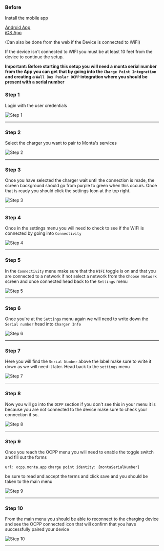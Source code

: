 ### Before

Install the mobile app

[Android App](https://play.google.com/store/apps/details?id=com.wallbox)  
[iOS App](https://apps.apple.com/tr/app/wallbox/id1188288011)

(Can also be done from the web if the Device is connected to WiFi)

If the device isn't connected to WIFI you must be at least 10 feet from the device to continue the
setup.

**Important: Before starting this setup you will need a monta serial number from the App you can get
that by going into the `Charge Point Integration` and creating a `Wall Box Puslar OCPP` integration
where you should be present with a serial number**

### Step 1

Login with the user credentials

![Step 1](step_1.png)

---

### Step 2

Select the charger you want to pair to Monta's services

![Step 2](step_2.png)

---

### Step 3

Once you have selected the charger wait until the connection is made, the screen background should
go from purple to green when this occurs. Once that is ready you should click the settings Icon at
the top right.

![Step 3](step_3.png)

---

### Step 4

Once in the settings menu you will need to check to see if the WIFI is connected by going
into `Connectivity`

![Step 4](step_4.png)

---

### Step 5

In the `Connectivity` menu make sure that the `WIFI` toggle is on and that you are connected to a
network if not select a network from the `Choose Network` screen and once connected head back to
the `Settings` menu

![Step 5](step_5.png)

---

### Step 6

Once you're at the `Settings` menu again we will need to write down the `Serial number` head
into `Charger Info`

![Step 6](step_4.png)

---

### Step 7

Here you will find the `Serial Number` above the label make sure to write it down as we will need it
later. Head back to the `settings` menu

![Step 7](step_7.png)

---

### Step 8

Now you will go into the `OCPP` section if you don't see this in your menu it is because you are not
connected to the device make sure to check your connection if so.

![Step 8](step_4.png)

---

### Step 9

Once you reach the OCPP menu you will need to enable the toggle switch and fill out the forms

`url: ocpp.monta.app`
`charge point identity: {montaSerialNumber}`

be sure to read and accept the terms and click save and you should be taken to the main menu

![Step 9](step_9.png)

---

### Step 10

From the main menu you should be able to reconnect to the charging device and see the OCPP connected
icon that will confirm that you have successfully paired your device

![Step 10](step_10.png)

---